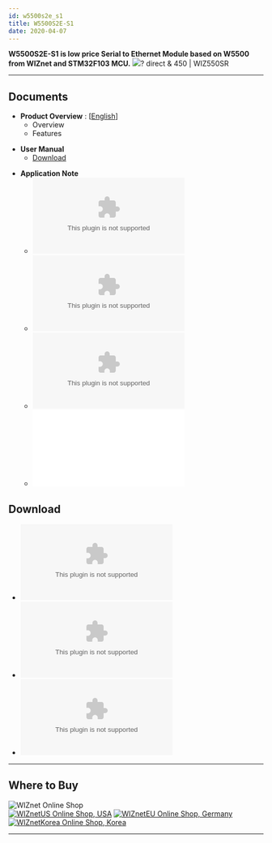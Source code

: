 ```yaml
---
id: w5500s2e_s1
title: W5500S2E-S1
date: 2020-04-07
---
```


**W5500S2E-S1 is low price Serial to Ethernet Module based on W5500 from
WIZnet and STM32F103 MCU.**
![](/document_framework/img/products/w5500s2e-z1/500k_w5500s2e_s1.jpg)? direct & 450 |
WIZ550SR

-----

## Documents

  - **Product Overview** :
    [[English](../W5500S2E-Z1/Overview-[EN].md)] 
      - Overview
      - Features

<!-- end list -->

  - **User Manual**
      - [Download](https://www.wizse.com/w5500s2e/#)

<!-- end list -->

  - **Application Note**
      - ![Guideline for configuring TCP
        Server](/document_framework/img/products/w5500s2e-z1/guideline_for_configure_the_s2e_as_tcp_server_by_mcu_v1.1.zip)
      - ![Guideline for configuring UDP
        mode](/document_framework/img/products/w5500s2e-z1/guideline_for_configuring_the_s2e_into_udp_mode_by_mcu_v1.1.zip)
      - ![Guideline for configuring TCP
        Client](/products/w5500s2e-z1/guideline_for_configure_the_s2e_as_tcp_client_by_mcu_v1.1.zip)
      - ![Guideline for configuring multiple TCP
        Clients](/document_framework/img/products/w5500s2e-z1/guideline_for_configuring_the_s2e_as_multiple_tcp_clients_by_mcu_v1.0_.pdf)

## Download

  - ![Firmware binary](/document_framework/img/products/w5500s2e-z1/w5500s2e-s1_app_v2.2.zip)
  - ![Configuration Tool
    (Setup)](/document_framework/img/products/w5500s2e-z1/wizs2e_configtool_v1.0.1.3_setup.zip)
  - ![Configuration Tool (.exe
    only)](/document_framework/img/products/w5500s2e-z1/wizs2e_configtool_v1.0.1.3.zip)
    
-----

## Where to Buy

![WIZnet Online Shop](/products/w5500s2e-z1/buynow.png)  
[![WIZnetUS Online Shop,
USA](/products/w5500/w5500_evb/icons/dollar.png)](http://www.shopwiznet.com/)
[![WIZnetEU Online Shop,
Germany](/products/w5500/w5500_evb/icons/european-euro.png)](http://shop.wiznet.eu/)
[![WIZnetKorea Online Shop,
Korea](/products/w5500/w5500_evb/icons/won.png)](http://shop.wiznet.co.kr/)

-----
